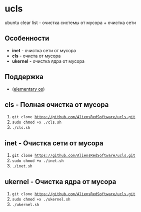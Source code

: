 # ucls
ubuntu clear list - очистка системы от мусора + очистка сети

## Особенности
+ <b>inet</b> - очистка сети от мусора
+ <b>cls</b> - очиста от мусора
+ <b>ukernel</b> - очистка ядра от мусора

## Поддержка
+ ([elementary os](https://elementary.io))

## cls - Полная очистка от мусора
1. <code>git clone https://github.com/AliensRedSoftware/ucls.git</code>
2. <code>sudo chmod +x ./cls.sh</code>
3. <code>./cls.sh</code>

## inet - Очистка сети от мусора
1. <code>git clone https://github.com/AliensRedSoftware/ucls.git</code>
2. <code>sudo chmod +x ./inet.sh</code>
3. <code>./inet.sh</code>

## ukernel - Очистка ядра от мусора
1. <code>git clone https://github.com/AliensRedSoftware/ucls.git</code>
2. <code>sudo chmod +x ./ukernel.sh</code>
3. <code>./ukernel.sh</code>

